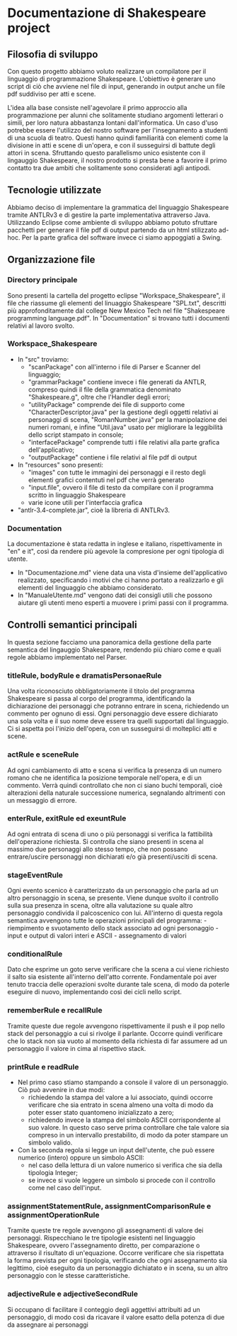 
# Documentazione di Shakespeare project

## Filosofia di sviluppo
Con questo progetto abbiamo voluto realizzare un compilatore per il linguaggio di programmazione Shakespeare. L'obiettivo è generare uno script di ciò che avviene nel file di input, generando in output anche un file pdf suddiviso per atti e scene.

L'idea alla base consiste nell'agevolare il primo approccio alla programmazione per alunni che solitamente studiano argomenti letterari o simili, per loro natura abbastanza lontani dall'informatica. Un caso d'uso potrebbe essere l'utilizzo del nostro software per l'insegnamento a studenti di una scuola di teatro. Questi hanno quindi familiarità con elementi come la divisione in atti e scene di un'opera, e con il susseguirsi di battute degli attori in scena. Sfruttando questo parallelismo unico esistente con il lingauggio Shakespeare, il nostro prodotto si presta bene a favorire il primo contatto tra due ambiti che solitamente sono considerati agli antipodi.

## Tecnologie utilizzate
Abbiamo deciso di implementare la grammatica del linguaggio Shakespeare tramite ANTLRv3 e di gestire la parte implementativa attraverso Java. Utilizzando Eclipse come ambiente di sviluppo abbiamo potuto sfruttare pacchetti per generare il file pdf di output partendo da un html stilizzato ad-hoc. Per la parte grafica del software invece ci siamo appoggiati a Swing.

## Organizzazione file
### Directory principale
Sono presenti la cartella del progetto eclipse "Workspace_Shakespeare", il file che riassume gli elementi del linuaggio Shakespeare "SPL.txt", descritti più approfonditamente dal college New Mexico Tech nel file "Shakespeare programming language.pdf". In "Documentation" si trovano tutti i documenti relativi al lavoro svolto.  

### Workspace_Shakespeare
- In "src" troviamo:
	- "scanPackage" con all'interno i file di Parser e Scanner del linguaggio;
	- "grammarPackage" contiene invece i file generati da ANTLR, compreso quindi il file della grammatica denominato "Shakespeare.g", oltre che l'Handler degli errori;
	- "utilityPackage" comprende dei file di supporto come "CharacterDescriptor.java" per la gestione degli oggetti relativi ai personaggi di scena, "RomanNumber.java" per la manipolazione dei numeri romani, e infine "Util.java" usato per migliorare la leggibilità dello script stampato in console;
	- "interfacePackage" comprende tutti i file relativi alla parte grafica dell'applicativo;
	- "outputPackage" contiene i file relativi al file pdf di output
- In "resources" sono presenti:
	- "images" con tutte le immagini dei personaggi e il resto degli elementi grafici contentuti nel pdf che verrà generato
	- "input.file", ovvero il file di testo da compilare con il programma scritto in linguaggio Shakespeare
	- varie icone utili per l'interfaccia grafica
- "antlr-3.4-complete.jar", cioè la libreria di ANTLRv3.

### Documentation
La documentazione è stata redatta in inglese e italiano, rispettivamente in "en" e it", così da rendere più agevole la compresione per ogni tipologia di utente.
- In "Documentazione.md" viene data una vista d'insieme dell'applicativo realizzato, specificando i motivi che ci hanno portato a realizzarlo e gli elementi del linguaggio che abbiamo considerato.
- In "ManualeUtente.md" vengono dati dei consigli utili che possono aiutare gli utenti meno esperti a muovere i primi passi con il programma.  

## Controlli semantici principali
In questa sezione facciamo una panoramica della gestione della parte semantica del lingauggio Shakespeare, rendendo più chiaro come e quali regole abbiamo implementato nel Parser.

### titleRule, bodyRule e dramatisPersonaeRule
Una volta riconosciuto obbligatoriamente il titolo del programma Shakespeare si passa al corpo del programma, identificando la dichiarazione dei personaggi che potranno entrare in scena, richiedendo un commento per ognuno di essi. Ogni personaggio deve essere dichiarato una sola volta e il suo nome deve essere tra quelli supportati dal linguaggio. 
Ci si aspetta poi l'inizio dell'opera, con un susseguirsi di molteplici atti e scene.

### actRule e sceneRule
Ad ogni cambiamento di atto e scena si verifica la presenza di un numero romano che ne identifica la posizione temporale nell'opera, e di un commento. Verrà quindi controllato che non ci siano buchi temporali, cioè alterazioni della naturale successione numerica, segnalando altrimenti con un messaggio di errore.

### enterRule, exitRule ed exeuntRule
Ad ogni entrata di scena di uno o più personaggi si verifica la fattibilità dell'operazione richiesta. Si controlla che siano presenti in scena al massimo due personaggi allo stesso tempo, che non possano entrare/uscire personaggi non dichiarati e/o già presenti/usciti di scena.

### stageEventRule
Ogni evento scenico è caratterizzato da un personaggio che parla ad un altro personaggio in scena, se presente. Viene dunque svolto il controllo sulla sua presenza in scena, oltre alla valutazione su quale altro personaggio condivida il palcoscenico con lui. 
All'interno di questa regola semantica avvengono tutte le operazioni principali del programma:
	- riempimento e svuotamento dello stack associato ad ogni personaggio
	- input e output di valori interi e ASCII
	- assegnamento di valori

### conditionalRule
Dato che esprime un goto serve verificare che la scena a cui viene richiesto il salto sia esistente all'interno dell'atto corrente. Fondamentale poi aver tenuto traccia delle operazioni svolte durante tale scena, di modo da poterle eseguire di nuovo, implementando così dei cicli nello script.	

### rememberRule e recallRule
Tramite queste due regole avvengono rispettivamente il push e il pop nello stack del personaggio a cui si rivolge il parlante. Occorre quindi verificare che lo stack non sia vuoto al momento della richiesta di far assumere ad un personaggio il valore in cima al rispettivo stack.

### printRule e readRule
- Nel primo caso stiamo stampando a console il valore di un personaggio. Ciò può avvenire in due modi:
	- richiedendo la stampa del valore a lui associato, quindi occorre verificare che sia entrato in scena almeno una volta di modo da poter esser stato quantomeno inizializzato a zero;
	- richiedendo invece la stampa del simbolo ASCII corrispondente al suo valore. In questo caso serve prima controllare che tale valore sia compreso in un intervallo prestabilito, di modo da poter stampare un simbolo valido.
- Con la seconda regola si legge un input dell'utente, che può essere numerico (intero) oppure un simbolo ASCII:
	- nel caso della lettura di un valore numerico si verifica che sia della tipologia Integer; 
	- se invece si vuole leggere un simbolo si procede con il controllo come nel caso dell'input.

### assignmentStatementRule, assignmentComparisonRule e assignmentOperationRule
Tramite queste tre regole avvengono gli assegnamenti di valore dei personaggi. Rispecchiano le tre tipologie esistenti nel linguaggio Shakespeare, ovvero l'assegnamento diretto, per comparazione o attraverso il risultato di un'equazione. Occorre verificare che sia rispettata la forma prevista per ogni tipologia, verificando che ogni assegnamento sia legittimo, cioè eseguito da un personaggio dichiatato e in scena, su un altro personaggio con le stesse caratteristiche.

### adjectiveRule e adjectiveSecondRule
Si occupano di facilitare il conteggio degli aggettivi attribuiti ad un personaggio, di modo così da ricavare il valore esatto della potenza di due da assegnare ai personaggi


